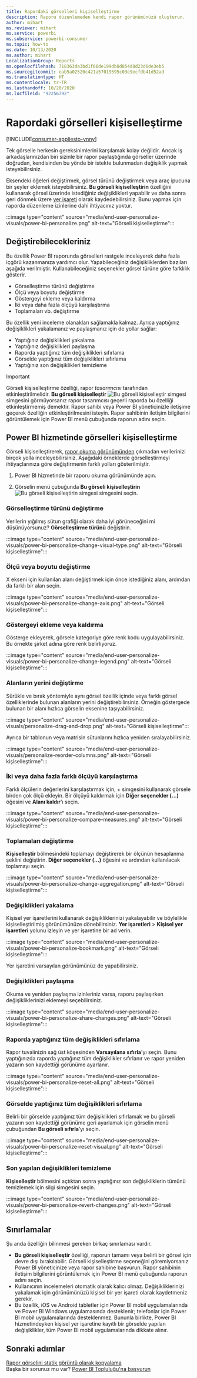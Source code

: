 ```yaml
---
title: Rapordaki görselleri kişiselleştirme
description: Raporu düzenlemeden kendi rapor görünümünüzü oluşturun.
author: mihart
ms.reviewer: mihart
ms.service: powerbi
ms.subservice: powerbi-consumer
ms.topic: how-to
ms.date: 10/13/2020
ms.author: mihart
LocalizationGroup: Reports
ms.openlocfilehash: 718363da3bd1f66de199db8d854d8d23d6de3eb5
ms.sourcegitcommit: eab5a02520c421a57019595c03e9ecfdb41d52ad
ms.translationtype: HT
ms.contentlocale: tr-TR
ms.lasthandoff: 10/20/2020
ms.locfileid: "92256792"
---
```

# <a name="personalize-visuals-in-a-report"></a>Rapordaki görselleri kişiselleştirme

[!INCLUDE[consumer-appliesto-ynny](../includes/consumer-appliesto-ynny.md)]

Tek görselle herkesin gereksinimlerini karşılamak kolay değildir. Ancak iş arkadaşlarınızdan biri sizinle bir rapor paylaştığında görseller üzerinde doğrudan, kendisinden bu yönde bir istekte bulunmadan değişiklik yapmak isteyebilirsiniz. 

Eksendeki öğeleri değiştirmek, görsel türünü değiştirmek veya araç ipucuna bir şeyler eklemek isteyebilirsiniz. **Bu görseli kişiselleştirin** özelliğini kullanarak görsel üzerinde istediğiniz değişiklikleri yapabilir ve daha sonra geri dönmek üzere [yer işareti](end-user-bookmarks.md) olarak kaydedebilirsiniz. Bunu yapmak için raporda düzenleme izinlerine dahi ihtiyacınız yoktur.

:::image type="content" source="media/end-user-personalize-visuals/power-bi-personalize.png" alt-text="Görseli kişiselleştirme":::
 
## <a name="what-you-can-change"></a>Değiştirebilecekleriniz

Bu özellik Power BI raporunda görselleri rastgele inceleyerek daha fazla içgörü kazanmanıza yardımcı olur. Yapabileceğiniz değişikliklerden bazıları aşağıda verilmiştir. Kullanabileceğiniz seçenekler görsel türüne göre farklılık gösterir. 

- Görselleştirme türünü değiştirme
- Ölçü veya boyutu değiştirme
- Göstergeyi ekleme veya kaldırma
- İki veya daha fazla ölçüyü karşılaştırma
- Toplamaları vb. değiştirme

Bu özellik yeni inceleme olanakları sağlamakla kalmaz. Ayrıca yaptığınız değişiklikleri yakalamanız ve paylaşmanız için de yollar sağlar:

- Yaptığınız değişiklikleri yakalama
- Yaptığınız değişiklikleri paylaşma
- Raporda yaptığınız tüm değişiklikleri sıfırlama
- Görselde yaptığınız tüm değişiklikleri sıfırlama
- Yaptığınız son değişiklikleri temizleme

> [!IMPORTANT]
> Görseli kişiselleştirme özelliği, rapor *tasarımcısı* tarafından etkinleştirilmelidir. **Bu görseli kişiselleştir** ![Bu görseli kişiselleştir simgesi](media/end-user-personalize-visuals/power-bi-personalize-visual-icon.png) simgesini görmüyorsanız rapor tasarımcısı geçerli raporda bu özelliği etkinleştirmemiş demektir. Rapor sahibi veya Power BI yöneticinizle iletişime geçerek özelliğin etkinleştirilmesini isteyin. Rapor sahibinin iletişim bilgilerini görüntülemek için Power BI menü çubuğunda raporun adını seçin.

## <a name="personalize-visuals-in-the-power-bi-service"></a>Power BI hizmetinde görselleri kişiselleştirme

Görseli kişiselleştirerek, [rapor okuma görünümünden](end-user-reading-view.md) çıkmadan verilerinizi birçok yolla inceleyebilirsiniz. Aşağıdaki örneklerde görselleştirmeyi ihtiyaçlarınıza göre değiştirmenin farklı yolları gösterilmiştir. 

1. Power BI hizmetinde bir raporu okuma görünümünde açın.

2. Görselin menü çubuğunda **Bu görseli kişiselleştirin** ![Bu görseli kişiselleştirin simgesi](media/end-user-personalize-visuals/power-bi-personalize-visual-icon.png) simgesini seçin. 

### <a name="change-the-visualization-type"></a>Görselleştirme türünü değiştirme

Verilerin yığılmış sütun grafiği olarak daha iyi görüneceğini mi düşünüyorsunuz? **Görselleştirme türünü** değiştirin.

:::image type="content" source="media/end-user-personalize-visuals/power-bi-personalize-change-visual-type.png" alt-text="Görseli kişiselleştirme":::
 
### <a name="swap-out-a-measure-or-dimension"></a>Ölçü veya boyutu değiştirme
X ekseni için kullanılan alanı değiştirmek için önce istediğiniz alanı, ardından da farklı bir alan seçin.

:::image type="content" source="media/end-user-personalize-visuals/power-bi-personalize-change-axis.png" alt-text="Görseli kişiselleştirme":::
 
### <a name="add-or-remove-a-legend"></a>Göstergeyi ekleme veya kaldırma
Gösterge ekleyerek, görsele kategoriye göre renk kodu uygulayabilirsiniz. Bu örnekte şirket adına göre renk belirliyoruz. 

:::image type="content" source="media/end-user-personalize-visuals/power-bi-personalize-change-legend.png" alt-text="Görseli kişiselleştirme":::

### <a name="change-the-placement-of-fields"></a>Alanların yerini değiştirme

Sürükle ve bırak yöntemiyle aynı görsel özellik içinde veya farklı görsel özelliklerinde bulunan alanların yerini değiştirebilirsiniz. Örneğin göstergede bulunan bir alanı hızlıca görselin eksenine taşıyabilirsiniz.

:::image type="content" source="media/end-user-personalize-visuals/personalize-drag-and-drop.png" alt-text="Görseli kişiselleştirme":::

Ayrıca bir tablonun veya matrisin sütunlarını hızlıca yeniden sıralayabilirsiniz.

:::image type="content" source="media/end-user-personalize-visuals/personalize-reorder-columns.png" alt-text="Görseli kişiselleştirme":::

### <a name="compare-two-or-more-different-measures"></a>İki veya daha fazla farklı ölçüyü karşılaştırma
Farklı ölçülerin değerlerini karşılaştırmak için, + simgesini kullanarak görsele birden çok ölçü ekleyin. Bir ölçüyü kaldırmak için **Diğer seçenekler (...)** öğesini ve **Alanı kaldır**'ı seçin.

:::image type="content" source="media/end-user-personalize-visuals/power-bi-personalize-compare-measures.png" alt-text="Görseli kişiselleştirme":::

### <a name="change-aggregations"></a>Toplamaları değiştirme
**Kişiselleştir** bölmesindeki toplamayı değiştirerek bir ölçünün hesaplanma şeklini değiştirin. **Diğer seçenekler (...)** öğesini ve ardından kullanılacak toplamayı seçin.

:::image type="content" source="media/end-user-personalize-visuals/power-bi-personalize-change-aggregation.png" alt-text="Görseli kişiselleştirme":::

### <a name="capture-changes"></a>Değişiklikleri yakalama 
Kişisel yer işaretlerini kullanarak değişikliklerinizi yakalayabilir ve böylelikle kişiselleştirilmiş görünümünüze dönebilirsiniz. **Yer işaretleri** > **Kişisel yer işaretleri** yolunu izleyin ve yer işaretine bir ad verin. 

:::image type="content" source="media/end-user-personalize-visuals/power-bi-personalize-bookmark.png" alt-text="Görseli kişiselleştirme":::
 
Yer işaretini varsayılan görünümünüz de yapabilirsiniz.

### <a name="share-changes"></a>Değişiklikleri paylaşma 
Okuma ve yeniden paylaşma izinleriniz varsa, raporu paylaşırken değişikliklerinizi eklemeyi seçebilirsiniz.

:::image type="content" source="media/end-user-personalize-visuals/power-bi-personalize-share-changes.png" alt-text="Görseli kişiselleştirme":::
 
### <a name="reset-all-your-changes-to-a-report"></a>Raporda yaptığınız tüm değişiklikleri sıfırlama

Rapor tuvalinizin sağ üst köşesinden **Varsayılana sıfırla**'yı seçin. Bunu yaptığınızda raporda yaptığınız tüm değişiklikler sıfırlanır ve rapor yeniden yazarın son kaydettiği görünüme ayarlanır.

:::image type="content" source="media/end-user-personalize-visuals/power-bi-personalize-reset-all.png" alt-text="Görseli kişiselleştirme":::
 
### <a name="reset-all-your-changes-to-a-visual"></a>Görselde yaptığınız tüm değişiklikleri sıfırlama

Belirli bir görselde yaptığınız tüm değişiklikleri sıfırlamak ve bu görseli yazarın son kaydettiği görünüme geri ayarlamak için görselin menü çubuğundan **Bu görseli sıfırla**’yı seçin.

:::image type="content" source="media/end-user-personalize-visuals/power-bi-personalize-reset-visual.png" alt-text="Görseli kişiselleştirme":::
 
### <a name="clear-recent-changes"></a>Son yapılan değişiklikleri temizleme

**Kişiselleştir** bölmesini açtıktan sonra yaptığınız son değişikliklerin tümünü temizlemek için silgi simgesini seçin.  

:::image type="content" source="media/end-user-personalize-visuals/power-bi-personalize-revert-changes.png" alt-text="Görseli kişiselleştirme":::

## <a name="limitations"></a>Sınırlamalar

Şu anda özelliğin bilinmesi gereken birkaç sınırlaması vardır.

- **Bu görseli kişiselleştir** özelliği, raporun tamamı veya belirli bir görsel için devre dışı bırakılabilir. Görseli kişiselleştirme seçeneğini göremiyorsanız Power BI yöneticinize veya rapor sahibine başvurun. Rapor sahibinin iletişim bilgilerini görüntülemek için Power BI menü çubuğunda raporun adını seçin.
- Kullanıcının incelemeleri otomatik olarak kalıcı olmaz. Değişikliklerinizi yakalamak için görünümünüzü kişisel bir yer işareti olarak kaydetmeniz gerekir.
- Bu özellik, iOS ve Android tabletler için Power BI mobil uygulamalarında ve Power BI Windows uygulamasında desteklenir; telefonlar için Power BI mobil uygulamalarında desteklenmez. Bununla birlikte, Power BI hizmetindeyken kişisel yer işaretine kayıtlı bir görselde yapılan değişiklikler, tüm Power BI mobil uygulamalarında dikkate alınır.

## <a name="next-steps"></a>Sonraki adımlar
[Rapor görselini statik görüntü olarak kopyalama](../visuals/power-bi-visualization-copy-paste.md)    
Başka bir sorunuz mu var? [Power BI Topluluğu'na başvurun](https://community.powerbi.com/)
